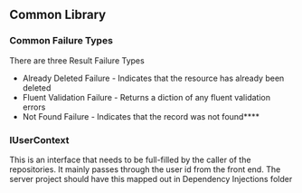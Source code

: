 ## Common Library
### Common Failure Types
There are three Result Failure Types
* Already Deleted Failure - Indicates that the resource has already been deleted
* Fluent Validation Failure - Returns a diction of any fluent validation errors
* Not Found Failure - Indicates that the record was not found****

### IUserContext
This is an interface that needs to be full-filled by the caller of the repositories.  It mainly passes through the user
id from the front end.  The server project should have this mapped out in Dependency Injections folder

